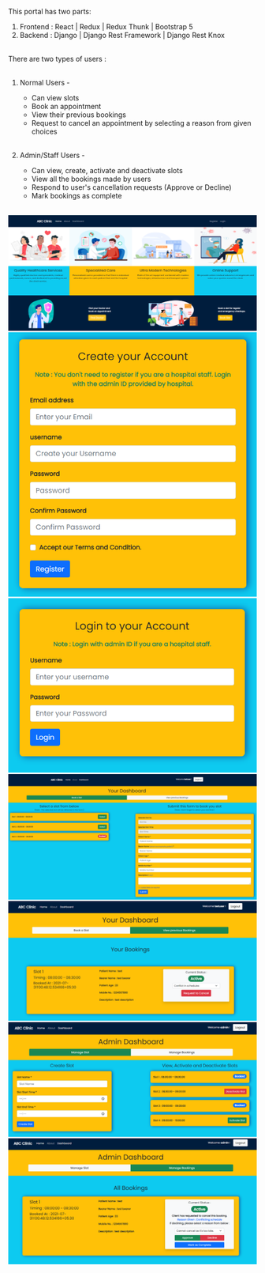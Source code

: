 This portal has two parts: <br />
1) Frontend : React | Redux | Redux Thunk | Bootstrap 5 <br />
2) Backend : Django | Django Rest Framework | Django Rest Knox <br /><br />

There are two types of users : <br /><br />
1) Normal Users - 
   <ul>
    <li>Can view slots</li>
    <li>Book an appointment</li>
    <li>View their previous bookings</li>
    <li>Request to cancel an appointment by selecting a reason from given choices</li>
   </ul><br />
   
2) Admin/Staff Users - 
   <ul>
    <li>Can view, create, activate and deactivate slots</li>
    <li>View all the bookings made by users</li>
    <li>Respond to user's cancellation requests (Approve or Decline)</li>
    <li>Mark bookings as complete</li>
   </ul><br/>
  
![Home Page](https://github.com/apsingh1843/Hospital-Slot-Booking/blob/main/readmeSS/home.PNG?raw=true) <br/>
![Register Page](https://github.com/apsingh1843/Hospital-Slot-Booking/blob/main/readmeSS/register.PNG?raw=true) <br/>
![Login Page](https://github.com/apsingh1843/Hospital-Slot-Booking/blob/main/readmeSS/login.PNG?raw=true) <br/>
![Slots](https://github.com/apsingh1843/Hospital-Slot-Booking/blob/main/readmeSS/userslot.PNG?raw=true) <br/>
![Bookings](https://github.com/apsingh1843/Hospital-Slot-Booking/blob/main/readmeSS/userview.PNG?raw=true) <br/>
![Admin Slots](https://github.com/apsingh1843/Hospital-Slot-Booking/blob/main/readmeSS/adminslot.PNG?raw=true) <br/>
![Admin Bookings](https://github.com/apsingh1843/Hospital-Slot-Booking/blob/main/readmeSS/adminview.PNG?raw=true) <br/>

